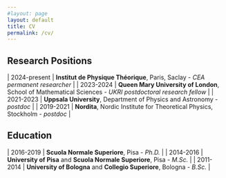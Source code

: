 ```yaml
---
#layout: page
layout: default
title: CV
permalink: /cv/
---
```


## **Research Positions**

| 2024-present |  **Institut de Physique Théorique**, Paris, Saclay - *CEA permanent researcher* |
| 2023-2024 |  **Queen Mary University of London**, <br> School of Mathematical Sciences - *UKRI postdoctoral research fellow* |
| 2021-2023 |  **Uppsala University**, Department of Physics and Astronomy - *postdoc* |
| 2019-2021 |  **Nordita**, Nordic Institute for Theoretical Physics, Stockholm - *postdoc* |

## **Education**

| 2016-2019  |   **Scuola Normale Superiore**, Pisa - *Ph.D.* |
| 2014-2016 |  **University of Pisa** and **Scuola Normale Superiore**, Pisa -  *M.Sc.* |
| 2011-2014 |  **University of Bologna** and **Collegio Superiore**, Bologna - *B.Sc.* |